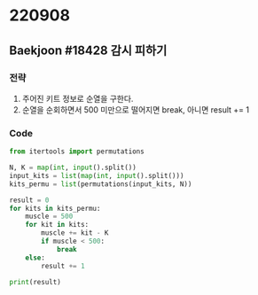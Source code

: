 # 220908



## Baekjoon #18428 감시 피하기 #



### 전략
1. 주어진 키트 정보로 순열을 구한다.
2. 순열을 순회하면서 500 미만으로 떨어지면 break, 아니면 result += 1

### Code

```python
from itertools import permutations

N, K = map(int, input().split())
input_kits = list(map(int, input().split()))
kits_permu = list(permutations(input_kits, N))

result = 0
for kits in kits_permu:
    muscle = 500
    for kit in kits:
        muscle += kit - K
        if muscle < 500:
            break
    else:
        result += 1

print(result)
```